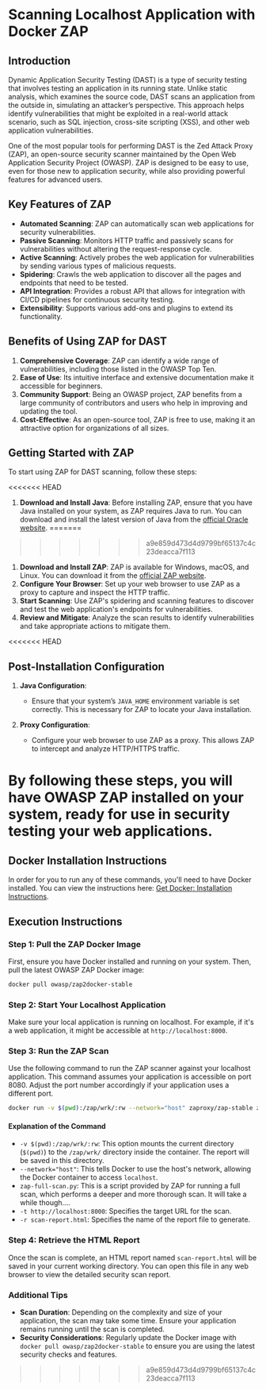 # Scanning Localhost Application with Docker ZAP

## Introduction

Dynamic Application Security Testing (DAST) is a type of security testing that involves testing an application in its running state. Unlike static analysis, which examines the source code, DAST scans an application from the outside in, simulating an attacker’s perspective. This approach helps identify vulnerabilities that might be exploited in a real-world attack scenario, such as SQL injection, cross-site scripting (XSS), and other web application vulnerabilities.

One of the most popular tools for performing DAST is the Zed Attack Proxy (ZAP), an open-source security scanner maintained by the Open Web Application Security Project (OWASP). ZAP is designed to be easy to use, even for those new to application security, while also providing powerful features for advanced users.

## Key Features of ZAP

- **Automated Scanning**: ZAP can automatically scan web applications for security vulnerabilities.
- **Passive Scanning**: Monitors HTTP traffic and passively scans for vulnerabilities without altering the request-response cycle.
- **Active Scanning**: Actively probes the web application for vulnerabilities by sending various types of malicious requests.
- **Spidering**: Crawls the web application to discover all the pages and endpoints that need to be tested.
- **API Integration**: Provides a robust API that allows for integration with CI/CD pipelines for continuous security testing.
- **Extensibility**: Supports various add-ons and plugins to extend its functionality.

## Benefits of Using ZAP for DAST

1. **Comprehensive Coverage**: ZAP can identify a wide range of vulnerabilities, including those listed in the OWASP Top Ten.
1. **Ease of Use**: Its intuitive interface and extensive documentation make it accessible for beginners.
1. **Community Support**: Being an OWASP project, ZAP benefits from a large community of contributors and users who help in improving and updating the tool.
1. **Cost-Effective**: As an open-source tool, ZAP is free to use, making it an attractive option for organizations of all sizes.

## Getting Started with ZAP

To start using ZAP for DAST scanning, follow these steps:

<<<<<<< HEAD
1. **Download and Install Java**: Before installing ZAP, ensure that you have Java installed on your system, as ZAP requires Java to run. You can download and install the latest version of Java from the [official Oracle website](https://www.oracle.com/java/technologies/javase-downloads.html).
=======
>>>>>>> a9e859d473d4d9799bf65137c4c23deacca7f113
1. **Download and Install ZAP**: ZAP is available for Windows, macOS, and Linux. You can download it from the [official ZAP website](https://www.zaproxy.org/download/).
1. **Configure Your Browser**: Set up your web browser to use ZAP as a proxy to capture and inspect the HTTP traffic.
1. **Start Scanning**: Use ZAP's spidering and scanning features to discover and test the web application's endpoints for vulnerabilities.
1. **Review and Mitigate**: Analyze the scan results to identify vulnerabilities and take appropriate actions to mitigate them.

<<<<<<< HEAD
## Post-Installation Configuration

1. **Java Configuration**:
    - Ensure that your system’s `JAVA_HOME` environment variable is set correctly. This is necessary for ZAP to locate your Java installation.

1. **Proxy Configuration**:
    - Configure your web browser to use ZAP as a proxy. This allows ZAP to intercept and analyze HTTP/HTTPS traffic.

By following these steps, you will have OWASP ZAP installed on your system, ready for use in security testing your web applications.
=======
## Docker Installation Instructions

In order for you to run any of these commands, you'll need to have Docker installed. You can view the instructions here: [Get Docker: Installation Instructions](https://docs.docker.com/get-docker/).

## Execution Instructions

### Step 1: Pull the ZAP Docker Image

First, ensure you have Docker installed and running on your system. Then, pull the latest OWASP ZAP Docker image:

```bash
docker pull owasp/zap2docker-stable
```

### Step 2: Start Your Localhost Application

Make sure your local application is running on localhost. For example, if it's a web application, it might be accessible at `http://localhost:8000`.

### Step 3: Run the ZAP Scan

Use the following command to run the ZAP scanner against your localhost application. This command assumes your application is accessible on port 8080. Adjust the port number accordingly if your application uses a different port.

```bash
docker run -v $(pwd):/zap/wrk/:rw --network="host" zaproxy/zap-stable zap-baseline.py -t https://localhost:8000 -r scan-report.html
```

#### Explanation of the Command

- `-v $(pwd):/zap/wrk/:rw`: This option mounts the current directory (`$(pwd)`) to the `/zap/wrk/` directory inside the container. The report will be saved in this directory.
- `--network="host"`: This tells Docker to use the host's network, allowing the Docker container to access `localhost`.
- `zap-full-scan.py`: This is a script provided by ZAP for running a full scan, which performs a deeper and more thorough scan. It will take a while though....
- `-t http://localhost:8000`: Specifies the target URL for the scan.
- `-r scan-report.html`: Specifies the name of the report file to generate.

### Step 4: Retrieve the HTML Report

Once the scan is complete, an HTML report named `scan-report.html` will be saved in your current working directory. You can open this file in any web browser to view the detailed security scan report.

### Additional Tips

- **Scan Duration**: Depending on the complexity and size of your application, the scan may take some time. Ensure your application remains running until the scan is completed.
- **Security Considerations**: Regularly update the Docker image with `docker pull owasp/zap2docker-stable` to ensure you are using the latest security checks and features.
>>>>>>> a9e859d473d4d9799bf65137c4c23deacca7f113
